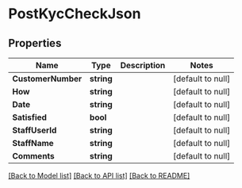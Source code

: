 # PostKycCheckJson

## Properties
Name | Type | Description | Notes
------------ | ------------- | ------------- | -------------
**CustomerNumber** | **string** |  | [default to null]
**How** | **string** |  | [default to null]
**Date** | **string** |  | [default to null]
**Satisfied** | **bool** |  | [default to null]
**StaffUserId** | **string** |  | [default to null]
**StaffName** | **string** |  | [default to null]
**Comments** | **string** |  | [default to null]

[[Back to Model list]](../README.md#documentation-for-models) [[Back to API list]](../README.md#documentation-for-api-endpoints) [[Back to README]](../README.md)


